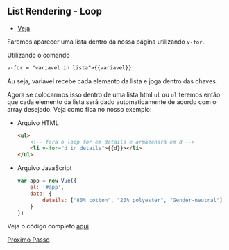 ## List Rendering - Loop

- [Veja](https://www.vuemastery.com/courses/intro-to-vue-js/list-rendering)

Faremos aparecer uma lista dentro da nossa página utilizando `v-for`.

Utilizando o comando

```HTML
v-for = "variavel in lista">{{variavel}}
```

Au seja, variavel recebe cada elemento da lista e joga dentro das chaves.

Agora se colocarmos isso dentro de uma lista html `ul` ou `ol` teremos então que cada elemento da lista será dado automaticamente de acordo com o array desejado. Veja como fica no nosso exemplo:

- Arquivo HTML

  ```HTML
  <ul>
      <!-- fara o loop for em details e armazenará em d -->
      <li v-for="d in details">{{d}}></li>
  </ul>
  ```

- Arquivo JavaScript
  ```JavaScript
  var app = new Vue({
      el: '#app',
      data: {
          details: ["80% cotton", "20% polyester", "Gender-neutral"]
      }
  })
  ```

Veja o código completo [aqui](https://github.com/LucasFDutra/Minhas-apostilas/tree/master/VueJS/004%20-%20List%20Rendering/ex001)

[Proximo Passo](https://github.com/LucasFDutra/Minhas-apostilas/tree/master/VueJS/005%20-%20eventos)
